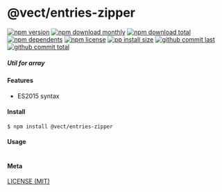 # @vect/entries-zipper

[![npm version][badge-npm-version]][url-npm]
[![npm download monthly][badge-npm-download-monthly]][url-npm]
[![npm download total][badge-npm-download-total]][url-npm]
[![npm dependents][badge-npm-dependents]][url-github]
[![npm license][badge-npm-license]][url-npm]
[![pp install size][badge-pp-install-size]][url-pp]
[![github commit last][badge-github-last-commit]][url-github]
[![github commit total][badge-github-commit-count]][url-github]

[//]: <> (Shields)
[badge-npm-version]: https://flat.badgen.net/npm/v/@vect/entries-zipper
[badge-npm-download-monthly]: https://flat.badgen.net/npm/dm/@vect/entries-zipper
[badge-npm-download-total]:https://flat.badgen.net/npm/dt/@vect/entries-zipper
[badge-npm-dependents]: https://flat.badgen.net/npm/dependents/@vect/entries-zipper
[badge-npm-license]: https://flat.badgen.net/npm/license/@vect/entries-zipper
[badge-pp-install-size]: https://flat.badgen.net/packagephobia/install/@vect/entries-zipper
[badge-github-last-commit]: https://flat.badgen.net/github/last-commit/hoyeungw/vect
[badge-github-commit-count]: https://flat.badgen.net/github/commits/hoyeungw/vect

[//]: <> (Link)
[url-npm]: https://npmjs.org/package/@vect/entries-zipper
[url-pp]: https://packagephobia.now.sh/result?p=@vect/entries-zipper
[url-github]: https://github.com/hoyeungw/vect
##### Util for array

#### Features

- ES2015 syntax

#### Install
```console
$ npm install @vect/entries-zipper
```

#### Usage
```js
```

#### Meta
[LICENSE (MIT)](LICENSE)
